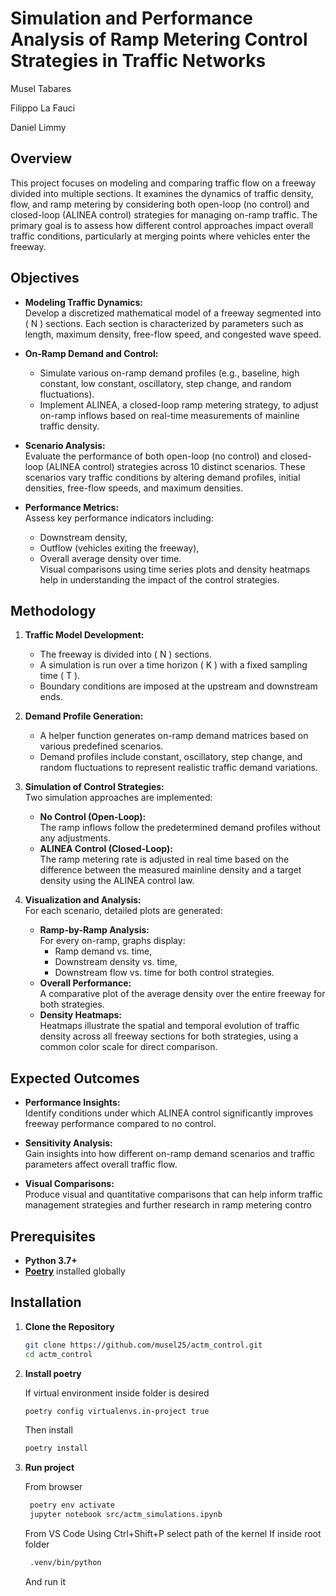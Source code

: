 # Simulation and Performance Analysis of Ramp Metering Control Strategies in Traffic Networks

Musel Tabares

Filippo La Fauci

Daniel Limmy

## Overview

This project focuses on modeling and comparing traffic flow on a freeway divided into multiple sections. It examines the dynamics of traffic density, flow, and ramp metering by considering both open-loop (no control) and closed-loop (ALINEA control) strategies for managing on-ramp traffic. The primary goal is to assess how different control approaches impact overall traffic conditions, particularly at merging points where vehicles enter the freeway.

## Objectives

- **Modeling Traffic Dynamics:**  
  Develop a discretized mathematical model of a freeway segmented into \( N \) sections. Each section is characterized by parameters such as length, maximum density, free-flow speed, and congested wave speed.

- **On-Ramp Demand and Control:**  
  - Simulate various on-ramp demand profiles (e.g., baseline, high constant, low constant, oscillatory, step change, and random fluctuations).  
  - Implement ALINEA, a closed-loop ramp metering strategy, to adjust on-ramp inflows based on real-time measurements of mainline traffic density.

- **Scenario Analysis:**  
  Evaluate the performance of both open-loop (no control) and closed-loop (ALINEA control) strategies across 10 distinct scenarios. These scenarios vary traffic conditions by altering demand profiles, initial densities, free-flow speeds, and maximum densities.

- **Performance Metrics:**  
  Assess key performance indicators including:
  - Downstream density,
  - Outflow (vehicles exiting the freeway),
  - Overall average density over time.  
  Visual comparisons using time series plots and density heatmaps help in understanding the impact of the control strategies.

## Methodology

1. **Traffic Model Development:**  
   - The freeway is divided into \( N \) sections.
   - A simulation is run over a time horizon \( K \) with a fixed sampling time \( T \).
   - Boundary conditions are imposed at the upstream and downstream ends.

2. **Demand Profile Generation:**  
   - A helper function generates on-ramp demand matrices based on various predefined scenarios.
   - Demand profiles include constant, oscillatory, step change, and random fluctuations to represent realistic traffic demand variations.

3. **Simulation of Control Strategies:**  
   Two simulation approaches are implemented:
   - **No Control (Open-Loop):**  
     The ramp inflows follow the predetermined demand profiles without any adjustments.
   - **ALINEA Control (Closed-Loop):**  
     The ramp metering rate is adjusted in real time based on the difference between the measured mainline density and a target density using the ALINEA control law.

4. **Visualization and Analysis:**  
   For each scenario, detailed plots are generated:
   - **Ramp-by-Ramp Analysis:**  
     For every on-ramp, graphs display:
     - Ramp demand vs. time,
     - Downstream density vs. time,
     - Downstream flow vs. time for both control strategies.
   - **Overall Performance:**  
     A comparative plot of the average density over the entire freeway for both strategies.
   - **Density Heatmaps:**  
     Heatmaps illustrate the spatial and temporal evolution of traffic density across all freeway sections for both strategies, using a common color scale for direct comparison.

## Expected Outcomes

- **Performance Insights:**  
  Identify conditions under which ALINEA control significantly improves freeway performance compared to no control.
  
- **Sensitivity Analysis:**  
  Gain insights into how different on-ramp demand scenarios and traffic parameters affect overall traffic flow.

- **Visual Comparisons:**  
  Produce visual and quantitative comparisons that can help inform traffic management strategies and further research in ramp metering contro
  

## Prerequisites

- **Python 3.7+** 
- [**Poetry**](https://python-poetry.org/) installed globally

## Installation

1. **Clone the Repository**

   ```bash
   git clone https://github.com/musel25/actm_control.git
   cd actm_control
    ```
2. **Install poetry**

   If virtual environment inside folder is desired

    ```bash
    poetry config virtualenvs.in-project true
    ```

    Then install

    ```bash
    poetry install
      ```
3. **Run project**

    From browser

   ```bash
    poetry env activate
    jupyter notebook src/actm_simulations.ipynb
    ```

    From VS Code
    Using Ctrl+Shift+P select path of the kernel
    If inside root folder
    ```bash
     .venv/bin/python
     ```
     And run it